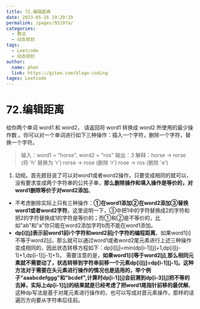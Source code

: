 ```yaml
---
title: 72.编辑距离
date: 2023-05-16 19:20:29
permalink: /pages/93197a/
categories: 
  - 算法
  - 动态规划
tags: 
  - Leetcode
  - 动态规划
author: 
  name: phan
  link: https://gitee.com/blage-coding
tages: Leetcode
---
```

# 72.编辑距离

给你两个单词 word1 和 word2， 请返回将 word1 转换成 word2 所使用的最少操作数  。你可以对一个单词进行如下三种操作：插入一个字符，删除一个字符，替换一个字符。

>输入：word1 = "horse", word2 = "ros"
>输出：3
>解释：horse -> rorse (将 'h' 替换为 'r')
>rorse -> rose (删除 'r')
>rose -> ros (删除 'e')

1. 动规。首先题目说了可以对word1或者word2操作，只要变成相同的就可以，没有要求变成两个字符串的公共子串，**那么删除操作和填入操作是等价的，对word1删除等价于对word2添加**。
- 不考虑删除实际上只有三种操作：**①在word1添加②在word2添加③替换word1或者word2字符**。这里说明一下，③中把1中的字符替换成2的字符和把2的字符替换成1的字符是等价的；而①和②是不等价的，比如"ab"和"a"你只能在word2添加字符b而不能在word1添加。
- **dp[i][j\]表示前word1前i个字符和word2前j个字符的编程距离**，如果word1[i\]不等于word2[j\]，那么就可以通过word1或者word2尾元素进行上述三种操作变成相同的，因此状态转移方程如下：dp[i\][j\]=min(dp[i-1\][j\]+1,dp[i\][j-1\]+1,dp[i-1\][j-1\]+1)。
     需要注意的是，**如果word1[i\]等于word2[j\],那么相同元素就不需要动了，状态转移到字符串前移一个元素dp[i\][j\]=dp[i-1\][j-1\]。**这种方法对于需要在头元素进行操作的情况也是适用的，举个例子"aaabcdefggg"和"bcdef",计算时dp[i-1\][j\]会前溯到dp[i-3\][j\]把不等的去掉，实际上**dp[i-1\][j\]的结果就是已经考虑了把word1尾指针前移的最优解**。这种dp写法是基于对尾元素进行操作的，也可以写成对首元素操作，那样的话遍历方向要从字符串后往前。